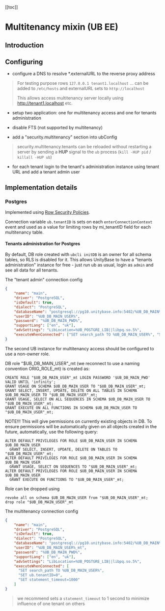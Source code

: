 [[toc]]

# Multitenancy mixin (UB EE)

## Introduction

## Configuring
 - configure a DNS to resolve *.externalURL to the reverse proxy address

> For testing purpose rows `127.0.0.1 tenant1.localhost` ... can be added to `/etc/hosts` and externalURL sets to `http://localhost` 
>
> This allows access multitenancy server locally using http://tenant1.localhost etc. 

 - setup two application: one for multitenancy access and one for tenants administration
 - disable FTS (not supported by multitenancy)

 - add a "security.multitenancy" section into ubConfig

> security.multitenancy.tenants can be reloaded without restarting a server by sending a **HUP** signal to the `ub` process (`kill -HUP pid` / `killall -HUP ub`)  

 - for each tenant login to the tenant's administration instance using tenant URL and add a tenant admin user

## Implementation details
### Postgres
Implemented using [Row Security Policies](https://www.postgresql.org/docs/current/ddl-rowsecurity.html).

Connection variable `ub.tenantID` is sets on each `enterConnectionContext` event and used as a value for
limiting rows by mi_tenantID field for each multitenancy table.

#### Tenants administration for Postgres
By default, DB role created with `ubcli initDB` is an owner for all schema tables, so RLS is disabled for it.
This allows UnityBase to have a "tenants administration" instance for free - just run ub as usual, login as `admin`
and see all data for all tenants.

The "tenant admin" connection config
```json
{
    "name": "main",
    "driver": "PostgreSQL",
    "isDefault": true,
    "dialect": "PostgreSQL",
    "databaseName": "postgresql://pg10.unitybase.info:5402/%UB_DB_MAIN%?tcp_user_timeout=3000",
    "userID": "%UB_DB_MAIN_USER%",
    "password": "%UB_DB_MAIN_PWD%",
    "supportLang": ["en", "uk"],
    "advSettings": "LibLocation=%UB_POSTGRE_LIB||libpq.so.5%",
    "executeWhenConnected": ["SET search_path TO %UB_DB_MAIN_USER%", "SET ub.tenantID=0"]
}
```

The second UB instance for multitenancy access should be configured to use a non-owner role.

DB role "$UB_DB_MAIN_USER"_mt (we reconnect to use a naming convention ORIG_ROLE_mt) is created as:
```
CREATE ROLE "$UB_DB_MAIN_USER"_mt LOGIN PASSWORD '$UB_DB_MAIN_PWD' VALID UNTIL 'infinity';
GRANT USAGE ON SCHEMA $UB_DB_MAIN_USER TO "$UB_DB_MAIN_USER"_mt;
GRANT SELECT, INSERT, UPDATE, DELETE ON ALL TABLES IN SCHEMA $UB_DB_MAIN_USER TO "$UB_DB_MAIN_USER"_mt;
GRANT USAGE, SELECT ON ALL SEQUENCES IN SCHEMA $UB_DB_MAIN_USER TO "$UB_DB_MAIN_USER"_mt;
GRANT EXECUTE ON ALL FUNCTIONS IN SCHEMA $UB_DB_MAIN_USER TO "$UB_DB_MAIN_USER"_mt;
```

NOTE!!! This will give permissions on currently existing objects in DB.  To ensure permissions
will be automatically given on all objects created in the future, automatically, use the following query:
```
ALTER DEFAULT PRIVILEGES FOR ROLE $UB_DB_MAIN_USER IN SCHEMA $UB_DB_MAIN_USER
  GRANT SELECT, INSERT, UPDATE, DELETE ON TABLES TO "$UB_DB_MAIN_USER"_mt;
ALTER DEFAULT PRIVILEGES FOR ROLE $UB_DB_MAIN_USER IN SCHEMA $UB_DB_MAIN_USER
  GRANT USAGE, SELECT ON SEQUENCES TO "$UB_DB_MAIN_USER"_mt;
ALTER DEFAULT PRIVILEGES FOR ROLE $UB_DB_MAIN_USER IN SCHEMA $UB_DB_MAIN_USER
  GRANT EXECUTE ON FUNCTIONS TO "$UB_DB_MAIN_USER"_mt;
```

Role can be dropped using
```
revoke all on schema $UB_DB_MAIN_USER from "$UB_DB_MAIN_USER"_mt;
drop role "$UB_DB_MAIN_USER"_mt
```

The multitenancy connection config
```json
{
    "name": "main",
    "driver": "PostgreSQL",
    "isDefault": true,
    "dialect": "PostgreSQL",
    "databaseName": "postgresql://pg10.unitybase.info:5402/%UB_DB_MAIN%?tcp_user_timeout=3000",
    "userID": "%UB_DB_MAIN_USER%_mt",
    "password": "%UB_DB_MAIN_PWD%",
    "supportLang": ["en", "uk"],
    "advSettings": "LibLocation=%UB_POSTGRE_LIB||libpq.so.5%",
    "executeWhenConnected": [
      "SET search_path TO %UB_DB_MAIN_USER%",
      "SET ub.tenantID=0",
      "SET statement_timeout=1000"
    ]
}
```

> we recommend sets a `statement_timeout` to 1 second to minimize influence of one tenant on others   